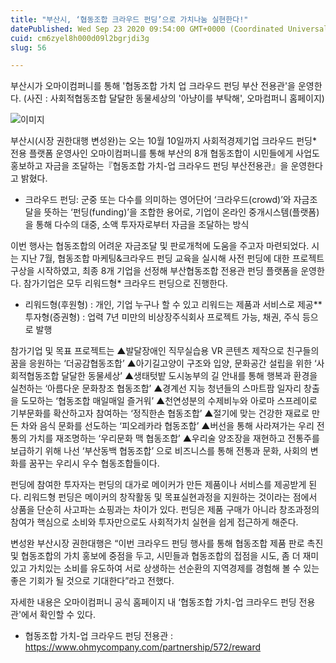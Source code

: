 ```yaml
---
title: "부산시, ‘협동조합 크라우드 펀딩’으로 가치나눔 실현한다!"
datePublished: Wed Sep 23 2020 09:54:00 GMT+0000 (Coordinated Universal Time)
cuid: cm6zyel8h000d09l2bgrjdi3g
slug: 56

---
```



부산시가 오마이컴퍼니를 통해 '협동조합 가치 업 크라우드 펀딩 부산 전용관'을 운영한다. (사진 : 사회적협동조합 달달한 동물세상의 '아냥이를 부탁해', 오마컴퍼니 홈페이지)

![이미지](https://cdn.hashnode.com/res/hashnode/image/upload/v1739246406500/91d2de5c-98a9-4704-98f9-50f4c46dae10.jpeg)

부산시(시장 권한대행 변성완)는 오는 10월 10일까지 사회적경제기업 크라우드 펀딩* 전용 플랫폼 운영사인 오마이컴퍼니를 통해 부산의 8개 협동조합이 시민들에게 사업도 홍보하고 자금을 조달하는『협동조합 가치-업 크라우드 펀딩 부산전용관』을 운영한다고 밝혔다.

* 크라우드 펀딩: 군중 또는 다수를 의미하는 영어단어 ‘크라우드(crowd)’와 자금조달을 뜻하는 ‘펀딩(funding)’을 조합한 용어로, 기업이 온라인 중개시스템(플랫폼)을 통해 다수의 대중, 소액 투자자로부터 자금을 조달하는 방식

이번 행사는 협동조합의 어려운 자금조달 및 판로개척에 도움을 주고자 마련되었다. 시는 지난 7월, 협동조합 마케팅&크라우드 펀딩 교육을 실시해 사전 펀딩에 대한 프로젝트 구상을 시작하였고, 최종 8개 기업을 선정해 부산협동조합 전용관 펀딩 플랫폼을 운영한다. 참가기업은 모두 리워드형* 크라우드 펀딩으로 진행한다.

* 리워드형(후원형) : 개인, 기업 누구나 할 수 있고 리워드는 제품과 서비스로 제공** 투자형(증권형) : 업력 7년 미만의 비상장주식회사 프로젝트 가능, 채권, 주식 등으로 발행

참가기업 및 목표 프로젝트는 ▲발달장애인 직무실습용 VR 콘텐츠 제작으로 친구들의 꿈을 응원하는 ‘더공감협동조합’ ▲아기길고양이 구조와 입양, 문화공간 설립을 위한 ‘사회적협동조합 달달한 동물세상’ ▲생태텃밭 도시농부의 길 안내를 통해 행복과 환경을 실천하는 ‘아름다운 문화창조 협동조합’ ▲경계선 지능 청년들의 스마트팜 일자리 창출을 도모하는 ‘협동조합 매일매일 즐거워’ ▲천연성분의 수제비누와 아로마 스프레이로 기부문화를 확산하고자 참여하는 ‘정직한손 협동조합’ ▲절기에 맞는 건강한 재료로 만든 차와 음식 문화를 선도하는 ‘피오레카라 협동조합’ ▲버선을 통해 사라져가는 우리 전통의 가치를 재조명하는 ‘우리문화 맥 협동조합’ ▲우리술 양조장을 재현하고 전통주를 보급하기 위해 나선 ‘부산동백 협동조합’ 으로 비즈니스를 통해 전통과 문화, 사회의 변화를 꿈꾸는 우리시 우수 협동조합들이다.

펀딩에 참여한 투자자는 펀딩의 대가로 메이커가 만든 제품이나 서비스를 제공받게 된다. 리워드형 펀딩은 메이커의 창작활동 및 목표실현과정을 지원하는 것이라는 점에서 상품을 단순히 사고파는 쇼핑과는 차이가 있다. 펀딩은 제품 구매가 아니라 창조과정의 참여가 핵심으로 소비와 투자만으로도 사회적가치 실현을 쉽게 접근하게 해준다.

변성완 부산시장 권한대행은 “이번 크라우드 펀딩 행사를 통해 협동조합 제품 판로 촉진 및 협동조합의 가치 홍보에 중점을 두고, 시민들과 협동조합의 접점을 시도, 좀 더 재미있고 가치있는 소비를 유도하여 서로 상생하는 선순환의 지역경제를 경험해 볼 수 있는 좋은 기회가 될 것으로 기대한다”라고 전했다.

자세한 내용은 오마이컴퍼니 공식 홈페이지 내 ‘협동조합 가치-업 크라우드 펀딩 전용관'에서 확인할 수 있다.

- 협동조합 가치-업 크라우드 펀딩 전용관 : https://www.ohmycompany.com/partnership/572/reward